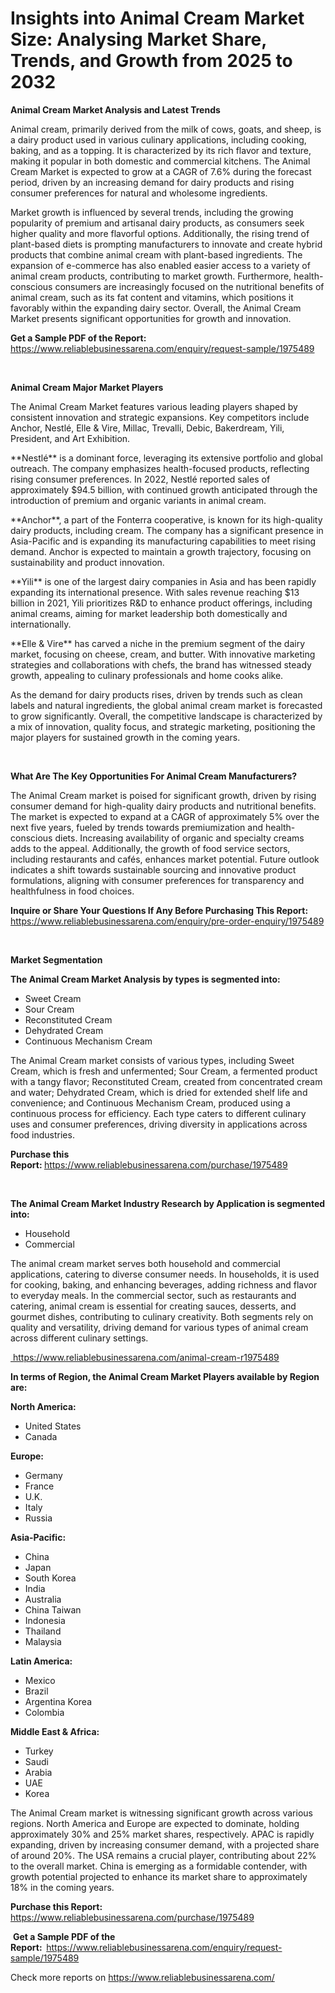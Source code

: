 <p><h1>Insights into Animal Cream Market Size: Analysing Market Share, Trends, and Growth from 2025 to 2032</h1></p><p><strong>Animal Cream Market Analysis and Latest Trends</strong></p>
<p><p>Animal cream, primarily derived from the milk of cows, goats, and sheep, is a dairy product used in various culinary applications, including cooking, baking, and as a topping. It is characterized by its rich flavor and texture, making it popular in both domestic and commercial kitchens. The Animal Cream Market is expected to grow at a CAGR of 7.6% during the forecast period, driven by an increasing demand for dairy products and rising consumer preferences for natural and wholesome ingredients.</p><p>Market growth is influenced by several trends, including the growing popularity of premium and artisanal dairy products, as consumers seek higher quality and more flavorful options. Additionally, the rising trend of plant-based diets is prompting manufacturers to innovate and create hybrid products that combine animal cream with plant-based ingredients. The expansion of e-commerce has also enabled easier access to a variety of animal cream products, contributing to market growth. Furthermore, health-conscious consumers are increasingly focused on the nutritional benefits of animal cream, such as its fat content and vitamins, which positions it favorably within the expanding dairy sector. Overall, the Animal Cream Market presents significant opportunities for growth and innovation.</p></p>
<p><strong>Get a Sample PDF of the Report:&nbsp;</strong> <a href="https://www.reliablebusinessarena.com/enquiry/request-sample/1975489?utm_campaign=3214&utm_medium=2&utm_source=Github&utm_content=ia&utm_term=07042025&utm_id=animal-cream">https://www.reliablebusinessarena.com/enquiry/request-sample/1975489</a></p>
<p>&nbsp;</p>
<p><strong>Animal Cream Major Market Players</strong></p>
<p><p>The Animal Cream Market features various leading players shaped by consistent innovation and strategic expansions. Key competitors include Anchor, Nestlé, Elle & Vire, Millac, Trevalli, Debic, Bakerdream, Yili, President, and Art Exhibition.</p><p>**Nestlé** is a dominant force, leveraging its extensive portfolio and global outreach. The company emphasizes health-focused products, reflecting rising consumer preferences. In 2022, Nestlé reported sales of approximately $94.5 billion, with continued growth anticipated through the introduction of premium and organic variants in animal cream.</p><p>**Anchor**, a part of the Fonterra cooperative, is known for its high-quality dairy products, including cream. The company has a significant presence in Asia-Pacific and is expanding its manufacturing capabilities to meet rising demand. Anchor is expected to maintain a growth trajectory, focusing on sustainability and product innovation.</p><p>**Yili** is one of the largest dairy companies in Asia and has been rapidly expanding its international presence. With sales revenue reaching $13 billion in 2021, Yili prioritizes R&D to enhance product offerings, including animal creams, aiming for market leadership both domestically and internationally.</p><p>**Elle & Vire** has carved a niche in the premium segment of the dairy market, focusing on cheese, cream, and butter. With innovative marketing strategies and collaborations with chefs, the brand has witnessed steady growth, appealing to culinary professionals and home cooks alike.</p><p>As the demand for dairy products rises, driven by trends such as clean labels and natural ingredients, the global animal cream market is forecasted to grow significantly. Overall, the competitive landscape is characterized by a mix of innovation, quality focus, and strategic marketing, positioning the major players for sustained growth in the coming years.</p></p>
<p>&nbsp;</p>
<p><strong>What Are The Key Opportunities For Animal Cream Manufacturers?</strong></p>
<p><p>The Animal Cream market is poised for significant growth, driven by rising consumer demand for high-quality dairy products and nutritional benefits. The market is expected to expand at a CAGR of approximately 5% over the next five years, fueled by trends towards premiumization and health-conscious diets. Increasing availability of organic and specialty creams adds to the appeal. Additionally, the growth of food service sectors, including restaurants and cafés, enhances market potential. Future outlook indicates a shift towards sustainable sourcing and innovative product formulations, aligning with consumer preferences for transparency and healthfulness in food choices.</p></p>
<p><strong>Inquire or Share Your Questions If Any Before Purchasing This Report:</strong> <a href="https://www.reliablebusinessarena.com/enquiry/pre-order-enquiry/1975489?utm_campaign=3214&utm_medium=2&utm_source=Github&utm_content=ia&utm_term=07042025&utm_id=animal-cream">https://www.reliablebusinessarena.com/enquiry/pre-order-enquiry/1975489</a></p>
<p>&nbsp;</p>
<p><strong>Market Segmentation</strong></p>
<p><strong>The Animal Cream Market Analysis by types is segmented into:</strong></p>
<p><ul><li>Sweet Cream</li><li>Sour Cream</li><li>Reconstituted Cream</li><li>Dehydrated Cream</li><li>Continuous Mechanism Cream</li></ul></p>
<p><p>The Animal Cream market consists of various types, including Sweet Cream, which is fresh and unfermented; Sour Cream, a fermented product with a tangy flavor; Reconstituted Cream, created from concentrated cream and water; Dehydrated Cream, which is dried for extended shelf life and convenience; and Continuous Mechanism Cream, produced using a continuous process for efficiency. Each type caters to different culinary uses and consumer preferences, driving diversity in applications across food industries.</p></p>
<p><strong>Purchase this Report:&nbsp;</strong><a href="https://www.reliablebusinessarena.com/purchase/1975489?utm_campaign=3214&utm_medium=2&utm_source=Github&utm_content=ia&utm_term=07042025&utm_id=animal-cream">https://www.reliablebusinessarena.com/purchase/1975489</a></p>
<p>&nbsp;</p>
<p><strong>The Animal Cream Market Industry Research by Application is segmented into:</strong></p>
<p><ul><li>Household</li><li>Commercial</li></ul></p>
<p><p>The animal cream market serves both household and commercial applications, catering to diverse consumer needs. In households, it is used for cooking, baking, and enhancing beverages, adding richness and flavor to everyday meals. In the commercial sector, such as restaurants and catering, animal cream is essential for creating sauces, desserts, and gourmet dishes, contributing to culinary creativity. Both segments rely on quality and versatility, driving demand for various types of animal cream across different culinary settings.</p></p>
<p><a href="https://www.reliablebusinessarena.com/animal-cream-r1975489?utm_campaign=3214&utm_medium=2&utm_source=Github&utm_content=ia&utm_term=07042025&utm_id=animal-cream">&nbsp;https://www.reliablebusinessarena.com/animal-cream-r1975489</a></p>
<p><strong>In terms of Region, the Animal Cream Market Players available by Region are:</strong></p>
<p>
    <p> <strong> North America: </strong>
        <ul>
            <li>United States</li>
            <li>Canada</li>
        </ul>
        </p> 
    <p> <strong> Europe: </strong>
        <ul>
            <li>Germany</li>
            <li>France</li>
            <li>U.K.</li>
            <li>Italy</li>
            <li>Russia</li>
        </ul>
        </p> 
    <p> <strong> Asia-Pacific: </strong>
        <ul>
            <li>China</li>
            <li>Japan</li>
            <li>South Korea</li>
            <li>India</li>
            <li>Australia</li>
            <li>China Taiwan</li>
            <li>Indonesia</li>
            <li>Thailand</li>
            <li>Malaysia</li>
        </ul>
        </p> 
    <p> <strong> Latin America: </strong>
        <ul>
            <li>Mexico</li>
            <li>Brazil</li>
            <li>Argentina Korea</li>
            <li>Colombia</li>
        </ul>
        </p> 
    <p> <strong> Middle East & Africa: </strong>
        <ul>
            <li>Turkey</li>
            <li>Saudi</li>
            <li>Arabia</li>
            <li>UAE</li>
            <li>Korea</li>
        </ul>
    </p>
    </p>
<p><p>The Animal Cream market is witnessing significant growth across various regions. North America and Europe are expected to dominate, holding approximately 30% and 25% market shares, respectively. APAC is rapidly expanding, driven by increasing consumer demand, with a projected share of around 20%. The USA remains a crucial player, contributing about 22% to the overall market. China is emerging as a formidable contender, with growth potential projected to enhance its market share to approximately 18% in the coming years.</p></p>
<p><strong>Purchase this Report: </strong><a href="https://www.reliablebusinessarena.com/purchase/1975489?utm_campaign=3214&utm_medium=2&utm_source=Github&utm_content=ia&utm_term=07042025&utm_id=animal-cream">https://www.reliablebusinessarena.com/purchase/1975489</a></p>
<p>&nbsp;<strong>Get a Sample PDF of the Report:&nbsp;&nbsp;</strong><a href="https://www.reliablebusinessarena.com/enquiry/request-sample/1975489?utm_campaign=3214&utm_medium=2&utm_source=Github&utm_content=ia&utm_term=07042025&utm_id=animal-cream">https://www.reliablebusinessarena.com/enquiry/request-sample/1975489</a></p>
<p><strong></strong></p>
<p>Check more reports on <a href="https://www.reliablebusinessarena.com/?utm_campaign=3214&utm_medium=2&utm_source=Github&utm_content=ia&utm_term=07042025&utm_id=animal-cream">https://www.reliablebusinessarena.com/</a></p>